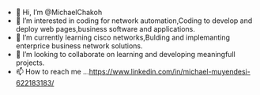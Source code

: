 - 👋 Hi, I’m @MichaelChakoh
- 👀 I’m interested in coding for network automation,Coding to develop and deploy web pages,business software and applications.
- 🌱 I’m currently learning cisco networks,Bulding and implemanting enterprice business network solutions.
- 💞️ I’m looking to collaborate on learning and developing meaningfull projects.
- 📫 How to reach me ...https://www.linkedin.com/in/michael-muyendesi-622183183/

<!---
Michaelchakoh/Michaelchakoh is a ✨ special ✨ repository because its `README.md` (this file) appears on your GitHub profile.
You can click the Preview link to take a look at your changes.
--->
